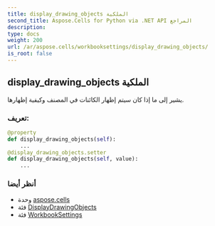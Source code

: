 ```yaml
---
title: display_drawing_objects الملكية
second_title: Aspose.Cells for Python via .NET API المراجع
description:
type: docs
weight: 200
url: /ar/aspose.cells/workbooksettings/display_drawing_objects/
is_root: false
---
```

##  display_drawing_objects الملكية

يشير إلى ما إذا كان سيتم إظهار الكائنات في المصنف وكيفية إظهارها.
###  تعريف:
```python
@property
def display_drawing_objects(self):
    ...
@display_drawing_objects.setter
def display_drawing_objects(self, value):
    ...
```

###  أنظر أيضا
* وحدة [aspose.cells](../../)
* فئة [DisplayDrawingObjects](/cells/python-net/ar/aspose.cells/displaydrawingobjects)
* فئة [WorkbookSettings](/cells/python-net/ar/aspose.cells/workbooksettings)
